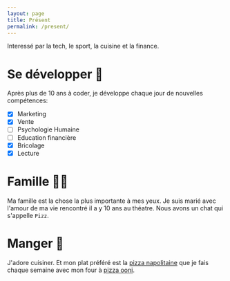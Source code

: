 ```yaml
---
layout: page
title: Présent
permalink: /present/
---
```


Interessé par la tech, le sport, la cuisine et la finance.

# Se développer 🌱

Après plus de 10 ans à coder, je développe chaque jour de nouvelles compétences:

- [x] Marketing
- [x] Vente
- [ ] Psychologie Humaine
- [ ] Education financière
- [x] Bricolage
- [x] Lecture

# Famille 👰😸

Ma famille est la chose la plus importante à mes yeux. Je suis marié avec l'amour de ma vie rencontré il a y 10 ans au théatre. Nous avons un chat qui s'appelle `Pizz`.

# Manger 🍕

J'adore cuisiner. Et mon plat préféré est la [pizza napolitaine](https://www.google.com/search?tbm=isch&sxsrf=ACYBGNRZ6lYmizxoRqjq2_FvqdkJyctEDg%3A1573512106638&source=hp&biw=1440&bih=730&ei=quPJXbarJI6d5wKE94_wBw&q=neapolitan+pizza) que je fais chaque semaine avec mon four à [pizza ooni](https://ooni.com/products/ooni-koda-16).
